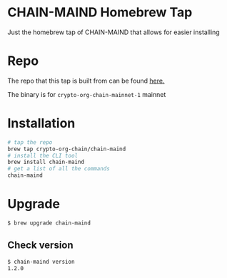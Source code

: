 # CHAIN-MAIND Homebrew Tap

Just the homebrew tap of CHAIN-MAIND that allows for easier installing

# Repo

The repo that this tap is built from can be found [here.](https://github.com/crypto-org-chain/chain-main)

The binary is for `crypto-org-chain-mainnet-1` mainnet
# Installation

```bash
# tap the repo
brew tap crypto-org-chain/chain-maind
# install the CLI tool
brew install chain-maind
# get a list of all the commands
chain-maind
```
# Upgrade

```bash
$ brew upgrade chain-maind
```

## Check version

```bash
$ chain-maind version
1.2.0
```